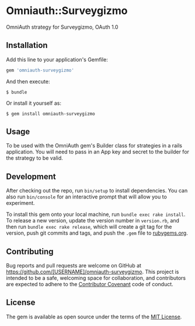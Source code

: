 # Omniauth::Surveygizmo

OmniAuth strategy for Surveygizmo, OAuth 1.0

## Installation

Add this line to your application's Gemfile:

```ruby
gem 'omniauth-surveygizmo'
```

And then execute:

    $ bundle

Or install it yourself as:

    $ gem install omniauth-surveygizmo

## Usage

To be used with the OmniAuth gem's Builder class for strategies in a rails application. You will need to pass in an App key and secret to the builder for the strategy to be valid.

## Development

After checking out the repo, run `bin/setup` to install dependencies. You can also run `bin/console` for an interactive prompt that will allow you to experiment.

To install this gem onto your local machine, run `bundle exec rake install`. To release a new version, update the version number in `version.rb`, and then run `bundle exec rake release`, which will create a git tag for the version, push git commits and tags, and push the `.gem` file to [rubygems.org](https://rubygems.org).

## Contributing

Bug reports and pull requests are welcome on GitHub at https://github.com/[USERNAME]/omniauth-surveygizmo. This project is intended to be a safe, welcoming space for collaboration, and contributors are expected to adhere to the [Contributor Covenant](contributor-covenant.org) code of conduct.


## License

The gem is available as open source under the terms of the [MIT License](http://opensource.org/licenses/MIT).

